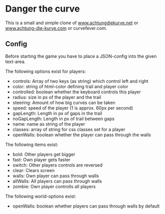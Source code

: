 # Danger the curve

This is a small and simple clone of www.achtungdiekurve.net or www.achtung-die-kurve.com or curvefever.com.

## Config

Before starting the game you have to place a JSON-config into the given text-area.

The following options exist for players:
- controls: Array of two keys (as string) which control left and right
- color: string of html-color defining trail and player color
- controlled: boolean whether the keyboard controls this player
- radius: size in px of the player and the trail
- steering: Amount of how big curves can be taken
- speed: speed of the player (1 is approx. 60px per second)
- gapLength: Length in px of gaps in the trail
- noGapLength: Length in px of trail between gaps
- name: name as string of the player
- classes: array of string for css classes set for a player
- openWalls: boolean whether the player can pass through the walls

The following items exist:
- bold: Other players get bigger
- fast: Own player gets faster
- switch: Other players controls are reversed
- clear: Clears screen
- walls: Own player can pass through walls
- allWalls: All players can pass through walls
- zombie: Own player controlls all players

The following world-options exist:
- openWalls: boolean whether players can pass through walls by default
